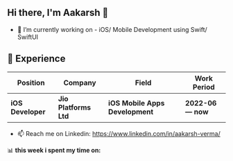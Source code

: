 ## Hi there, I'm Aakarsh 👋

<!--
**Aakarsh-verma/Aakarsh-Verma** is a ✨ _special_ ✨ repository because its `README.md` (this file) appears on your GitHub profile.

Here are some ideas to get you started:
-->
- 🔭 I’m currently working on - iOS/ Mobile Development using Swift/ SwiftUI

 ## 👔 Experience
| Position               | Company                     | Field                         | Work Period       |
| ---------------------- | --------------------------- | ----------------------------- | ----------------- |
| **iOS Developer**      | **Jio Platforms Ltd**       | **iOS Mobile Apps Development** | **2022-06 — now** |

- 📫 Reach me on Linkedin: https://www.linkedin.com/in/aakarsh-verma/
  
📊 **this week i spent my time on:**
